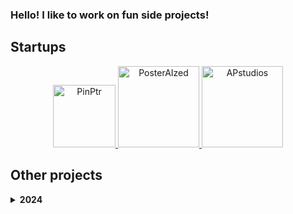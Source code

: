 <h3>Hello! I like to work on fun side projects!</h3>

<h2>Startups</h2>
<p align="center">
  <a href="https://pinptr.com" target="_blank" rel="noreferrer">
    <img src="https://github.com/oscarhoffmann3487/oscarhoffmann3487/assets/98847164/122f1c32-2592-4775-b5d7-2bb9d874b65d" alt="PinPtr" width="100" />
  </a>
  <a href="https://posteraized.com" target="_blank" rel="noreferrer">
    <img src="https://github.com/oscarhoffmann3487/oscarhoffmann3487/assets/98847164/6958d7f5-1672-49aa-b57f-d915d5ec22cb" alt="PosterAIzed" width="130" />
  </a>
  <a href="https://apstudios.se" target="_blank" rel="noreferrer">
    <img src="https://github.com/user-attachments/assets/b022ff44-b7b2-4140-a129-ab5010aa8353)" alt="APstudios" width="130" />
  </a>
</p>

<h2>Other projects</h2>

<details><summary><b>2024</b></summary>
  
- [Gaff](https://apps.apple.com/us/app/gaff-talk-with-friends-daily/id1644599803)
- [Failure detection algorithms for distributed systems](https://lup.lub.lu.se/student-papers/search/publication/9153924)
- [Nolanz](https://nolanz.ai/)

</details>
